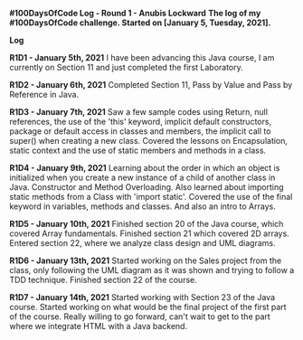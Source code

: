 **#100DaysOfCode Log - Round 1 - Anubis Lockward**
**The log of my #100DaysOfCode challenge. Started on [January 5, Tuesday, 2021].**

**Log**

**R1D1 - January 5th, 2021**
I have been advancing this Java course, I am currently on Section 11 and just completed the first Laboratory.

**R1D2 - January 6th, 2021**
Completed Section 11, Pass by Value and Pass by Reference in Java.

**R1D3 - January 7th, 2021**
Saw a few sample codes using Return, null references, the use of the 'this' keyword, implicit default constructors, package or default access in classes and members, the implicit call to super() when creating a new class. Covered the lessons on Encapsulation, static context and the use of static members and methods in a class.

**R1D4 - January 9th, 2021**
Learning about the order in which an object is initialized when you create a new instance of a child of another class in Java. Constructor and Method Overloading. Also learned about importing static methods from a Class with 'import static'. Covered the use of the final keyword in variables, methods and classes. And also an intro to Arrays.

**R1D5 - January 10th, 2021**
Finished section 20 of the Java course, which covered Array fundamentals. Finished section 21 which covered 2D arrays. Entered section 22, where we analyze class design and UML diagrams.

**R1D6 - January 13th, 2021**
Started working on the Sales project from the class, only following the UML diagram as it was shown and trying to follow a TDD technique. Finished section 22 of the course.

**R1D7 - January 14th, 2021**
Started working with Section 23 of the Java course. Started working on what would be the final project of the first part of the course. Really willing to go forward, can't wait to get to the part where we integrate HTML with a Java backend.